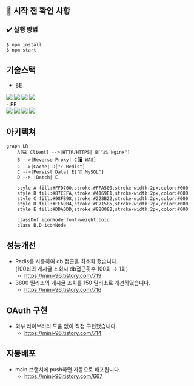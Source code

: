 ## 📌 시작 전 확인 사항

### ✔️ 실행 방법

```
$ npm install
$ npm start
```
## 기술스택
- BE<br>
<img src="https://img.shields.io/badge/TypeScript-007ACC?style=flat-square&logo=typescript&logoColor=white"/>
<img src="https://img.shields.io/badge/MySQL-4479A1?style=flat-square&logo=mysql&logoColor=white"/>
<img src="https://img.shields.io/badge/Redis-DC382D?style=flat-square&logo=redis&logoColor=white"/>
<img src="https://img.shields.io/badge/Nginx-009639?style=flat-square&logo=nginx&logoColor=white"/>
<br>
- FE<br>
<img src="https://img.shields.io/badge/HTML5-E34F26?style=flat-square&logo=html5&logoColor=white"/>
<img src="https://img.shields.io/badge/CSS3-1572B6?style=flat-square&logo=css3&logoColor=white"/>
<img src="https://img.shields.io/badge/JavaScript-F7DF1E?style=flat-square&logo=javascript&logoColor=black"/>
<img src="https://img.shields.io/badge/EJS-90A93A?style=flat-square&logo=ejs&logoColor=white"/>

## 아키텍쳐
```mermaid
graph LR
    A[💻 Client] -->|HTTP/HTTPS| B["🖧 Nginx"]
    B -->|Reverse Proxy| C[🖥️ WAS]
    C -->|Cache| D["⚡ Redis"]
    C -->|Persist Data| E["🐬 MySQL"]
    D --> |Batch| E

    style A fill:#FFD700,stroke:#FFA500,stroke-width:2px,color:#000
    style B fill:#87CEFA,stroke:#4169E1,stroke-width:2px,color:#000
    style C fill:#98FB98,stroke:#228B22,stroke-width:2px,color:#000
    style D fill:#FF69B4,stroke:#C71585,stroke-width:2px,color:#000
    style E fill:#DDA0DD,stroke:#8B008B,stroke-width:2px,color:#000

    classDef iconNode font-weight:bold
    class B,D iconNode
```

## 성능개선
- Redis를 사용하여 db 접근을 최소화 했습니다.
<br>(100회의 게시글 조회시 db접근횟수 100회 → 1회)
  - https://mini-96.tistory.com/719
- 3800 밀리초의 게시글 조회를 150 밀리초로 개선하였습니다.
  - https://mini-96.tistory.com/716

## OAuth 구현
- 외부 라이브러리 도움 없이 직접 구현했습니다.
  - https://mini-96.tistory.com/714

## 자동배포
- main 브랜치에 push하면 자동으로 배포됩니다.
  - https://mini-96.tistory.com/667
